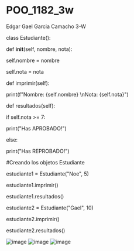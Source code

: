 # POO_1182_3w
Edgar Gael Garcia Camacho 3-W

class Estudiante():

  def __init__(self, nombre, nota):
  
  self.nombre = nombre
  
  self.nota = nota
  
def imprimir(self):

  print(f"Nombre: {self.nombre} \nNota: {self.nota}")
  
  def resultados(self):
  
  if self.nota >= 7:
  
  print("Has APROBADO!")
  
  else:
  
  print("Has REPROBADO!")

#Creando los objetos Estudiante

estudiante1 = Estudiante("Noe", 5)

estudiante1.imprimir()

estudiante1.resultados()

estudiante2 = Estudiante("Gael", 10)

estudiante2.imprimir()

estudiante2.resultados()

 ![image](https://github.com/user-attachments/assets/6087fb7a-3141-446e-b8d4-737e4d9dcaf2) ![image](https://github.com/user-attachments/assets/00d4bf47-ec5c-4d95-a55f-de66b0009eb7) 
 ![image](https://github.com/user-attachments/assets/cab39ac6-ee44-4b9a-a970-df2c9a67df05)


